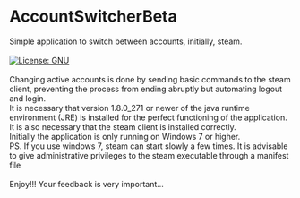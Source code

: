 # AccountSwitcherBeta
Simple application to switch between accounts, initially, steam. </br>
</br>
[![License: GNU](https://img.shields.io/badge/License-GNU-yellow.svg)](https://opensource.org/licenses/GPL-2.0)
</br></br>
Changing active accounts is done by sending basic commands to the steam client, preventing the process from ending abruptly but automating logout and login.</br>
It is necessary that version 1.8.0_271 or newer of the java runtime environment (JRE) is installed for the perfect functioning of the application. </br>
It is also necessary that the steam client is installed correctly. </br>
Initially the application is only running on Windows 7 or higher.</br>
PS. If you use windows 7, steam can start slowly a few times. It is advisable to give administrative privileges to the steam executable through a manifest file </br>
</br>
Enjoy!!! Your feedback is very important...
